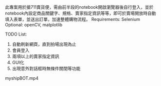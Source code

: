 此專案用於搶711賣貨便，需由前半段的notebook開啟瀏覽器後自行登入，並於notebook內設定商品關鍵字、規格、賣家指定資訊等等，即可於賣場開放時自動填入表單，並送出訂單，加速整體購物流程。
Requirements: Selenium
Optional: openCV, matplotlib


TODO List: 
  1. 自動刷新網頁，直到拍場出現為止
  2. 會員登入
  3. 兩項以上的賣家指定資訊
  4. GUI化
  5. 出現意外對話框時無條件關閉等功能

myshipBOT.mp4
